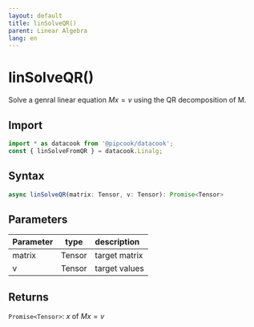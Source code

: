 ```yaml
---
layout: default
title: linSolveQR()
parent: Linear Algebra
lang: en
---
```


# linSolveQR()

Solve a genral linear equation $Mx = v$ using the QR decomposition of M.

## Import 

```typescript
import * as datacook from '@pipcook/datacook';
const { linSolveFromQR } = datacook.Linalg;
```

## Syntax

```typescript
async linSolveQR(matrix: Tensor, v: Tensor): Promise<Tensor>
```

## Parameters

| Parameter |        type        | description                                                         |
| :-------- | :-----------------: | :------------------------------------------------------------------ |
| matrix   | Tensor | target matrix |
| v | Tensor | target values |

## Returns

`Promise<Tensor>`: $x$ of $Mx = v$
